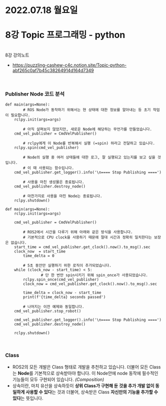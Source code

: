 # 2022.07.18 월요일
# 8강 Topic 프로그래밍 - python

<br/> 8강 강의노트
+ https://puzzling-cashew-c4c.notion.site/Topic-python-abf265c0af7b45c38264914d164d7349

<br/>

### Publisher Node 코드 분석

```
def main(args=None):
		# ROS Node가 동작하기 위해서는 현 상태에 대한 정보를 알아내는 등 초기 작업이 필요합니다.
    rclpy.init(args=args)
		
		# 아직 살펴보지 않았지만, 새로운 Node에 해당하는 무언가를 만들었습니다.
    cmd_vel_publisher = CmdVelPublisher()

		# rclpy에게 이 Node를 반복해서 실행 (=spin) 하라고 전달하고 있습니다.
    rclpy.spin(cmd_vel_publisher)

		# Node의 실행 중 여러 상태들에 대한 로그, 잘 실행되고 있는지를 보고 싶을 것입니다. 
		# 이 때 사용되는 함수입니다.
    cmd_vel_publisher.get_logger().info('\n==== Stop Publishing ====')

		# 사용을 마친 생성물은 종료됩니다.
    cmd_vel_publisher.destroy_node()

		# 마찬가지로 사용을 마친 Node는 종료됩니다.
    rclpy.shutdown()
```
```
def main(args=None):
    rclpy.init(args=args)

    cmd_vel_publisher = CmdVelPublisher()
		
		# ROS2에서 시간을 다루기 위해 아래와 같은 방식을 사용합니다.
		# 기본적으로 CPU clock을 사용하기 때문에 절대 시간과 정확히 일치한다는 보장은 없습니다.
    start_time = cmd_vel_publisher.get_clock().now().to_msg().sec
    clock_now  = start_time
		time_delta = 0

		# 5초 동안만 실행하기 위한 로직이 추가되었습니다.
    while (clock_now - start_time) < 5:
				# 단 한 번만 spin시키기 위해 spin_once가 사용되었습니다.
        rclpy.spin_once(cmd_vel_publisher)
        clock_now = cmd_vel_publisher.get_clock().now().to_msg().sec

        time_delta = clock_now - start_time
        print(f'{time_delta} seconds passed')

		# 나머지는 이전 예제와 동일합니다.
    cmd_vel_publisher.stop_robot()

    cmd_vel_publisher.get_logger().info('\n==== Stop Publishing ====')
    cmd_vel_publisher.destroy_node()

    rclpy.shutdown()
```

<br/>

### Class
+ ROS2의 모든 개발은 Class 형태로 개발을 추천하고 있습니다. 더불어 모든 Class는 **Node**를 기본적으로 상속받아야 합니다. 이 Node안에 node 동작에 필수적인 기능들이 모두 구현되어 있습니다. *(Composition)*
+ 상속이란, 마치 유산을 상속하듯이 **상위 Class가 구현해 둔 것을 추가 개발 없이 동일하게 사용할 수 있다**는 것과 더불어, 상속받은 Class **자신만의 기능을 추가할 수 있다**는 뜻입니다.

